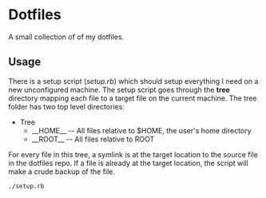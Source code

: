 # Dotfiles

A small collection of of my dotfiles.

## Usage

There is a setup script (*setup.rb*) which should setup everything I need on a new unconfigured machine.
The setup script goes through the **tree** directory mapping each file to a target file on the current machine.
The tree folder has two top level directories:

* Tree
  * \_\_HOME\_\_ -- All files relative to $HOME, the user's home directory
  * \_\_ROOT\_\_ -- All files relative to ROOT

For every file in this tree, a symlink is at the target location to the source file in the dotfiles repo. If a file is already at the target location, the script will make a crude backup of the file.

```bash
./setup.rb
```
